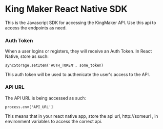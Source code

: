 # King Maker React Native SDK

This is the Javascript SDK for accessing the KingMaker API. Use this api to access the endpoints as need.

### Auth Token
When a user logins or registers, they will receive an Auth Token. In React Native, store as such:

    syncStorage.setItem('AUTH_TOKEN', some_token)

This auth token will be used to authenicate the user's access to the API.

### API URL

The API URL is being accessed as such:

    process.env['API_URL']

This means that in your react native app, store the api url, http://someurl , in environment variables to access the correct api.

